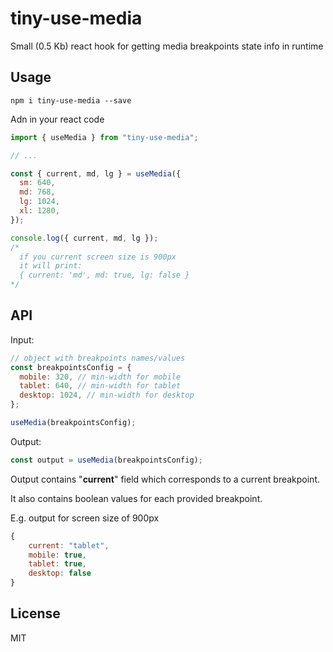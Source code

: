 # tiny-use-media

Small (0.5 Kb) react hook for getting media breakpoints state info in runtime

## Usage

```
npm i tiny-use-media --save
```

Adn in your react code

```js
import { useMedia } from "tiny-use-media";

// ...

const { current, md, lg } = useMedia({
  sm: 640,
  md: 768,
  lg: 1024,
  xl: 1280,
});

console.log({ current, md, lg });
/*
  if you current screen size is 900px
  it will print:
  { current: 'md', md: true, lg: false }
*/
```

## API

Input:

```js
// object with breakpoints names/values
const breakpointsConfig = {
  mobile: 320, // min-width for mobile
  tablet: 640, // min-width for tablet
  desktop: 1024, // min-width for desktop
};

useMedia(breakpointsConfig);
```

Output:

```js
const output = useMedia(breakpointsConfig);
```

Output contains "**current**" field which corresponds to a current breakpoint.

It also contains boolean values for each provided breakpoint.

E.g. output for screen size of 900px

```js
{
    current: "tablet",
    mobile: true,
    tablet: true,
    desktop: false
}
```

## License

MIT
